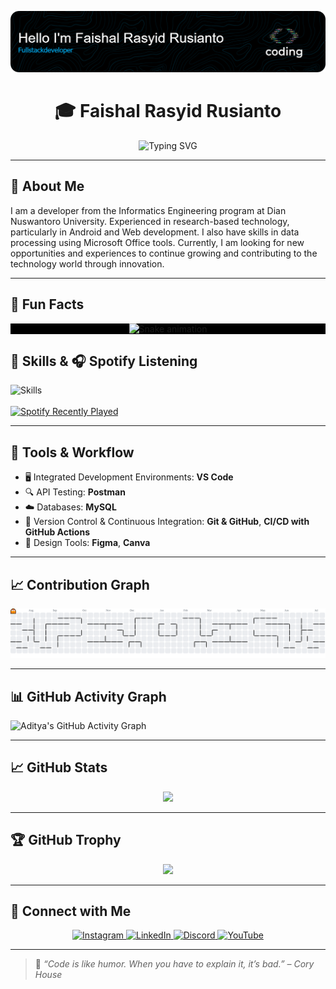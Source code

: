 ![Profile Image](img/benner.png)

<h1 align="center">🎓 Faishal Rasyid Rusianto</h1>

<p align="center">
  <img src="https://readme-typing-svg.herokuapp.com?font=Fira+Code&duration=3000&pause=1000&color=F75C7E&center=true&vCenter=true&width=435&lines=Hello,+I'm+Faishal+Rasyid+Rusianto!;Web+%26+Android+Developer;Let's+Build+Cool+Stuff!+%F0%9F%9A%80" alt="Typing SVG" />
</p>

---

## 👋 About Me

I am a developer from the Informatics Engineering program at Dian Nuswantoro University. Experienced in research-based technology, particularly in Android and Web development. I also have skills in data processing using Microsoft Office tools. Currently, I am looking for new opportunities and experiences to continue growing and contributing to the technology world through innovation.

---

## 🎉 Fun Facts

<p align="center" style="background-color:black;">
<img src="https://raw.githubusercontent.com/FaishallRr/FaishallRr/output/snake.svg" alt="Snake animation" />
</p>

## 🧠 Skills & 🎧 Spotify Listening

<div class="grid grid-cols-1 md:grid-cols-2 gap-10">
  <div class="flex flex-col items-center">
    <img src="https://skillicons.dev/icons?i=html,css,javascript,react,php,mysql,figma&theme=dark" alt="Skills" class="max-w-full rounded-lg shadow-lg" />
  </div>
  <br >
  <div class="flex flex-col items-center">
    <a href="https://open.spotify.com/user/31kvgece4tbb6pxa5f6ag4y42xly">
      <img src="https://spotify-recently-played-readme.vercel.app/api?user=31kvgece4tbb6pxa5f6ag4y42xly&count=3" alt="Spotify Recently Played" class="max-w-full rounded-lg shadow-lg" />
    </a>
  </div>
</div>

---

## 🔧 Tools & Workflow

- 🖥️ Integrated Development Environments: **VS Code**
- 🔍 API Testing: **Postman**
- ☁️ Databases: **MySQL**
- 🔄 Version Control & Continuous Integration: **Git & GitHub**, **CI/CD with GitHub Actions**
- 🎨 Design Tools: **Figma**, **Canva**

---

## 📈 Contribution Graph

<picture>
  <source media="(prefers-color-scheme: dark)" srcset="https://raw.githubusercontent.com/FaishallRr/FaishallRr/output/pacman-contribution-graph-dark.svg">
  <source media="(prefers-color-scheme: light)" srcset="https://raw.githubusercontent.com/FaishallRr/FaishallRr/output/pacman-contribution-graph.svg">
  <img alt="pacman contribution graph" src="https://raw.githubusercontent.com/FaishallRr/FaishallRr/output/pacman-contribution-graph.svg">
</picture>

---

## 📊 GitHub Activity Graph

![Aditya's GitHub Activity Graph](https://github-readme-activity-graph.vercel.app/graph?username=FaishallRr&theme=github-dark)

---

## 📈 GitHub Stats

<div align="center">
  <img src="https://github-readme-stats.vercel.app/api/top-langs/?username=FaishallRr&layout=compact&theme=dark&hide_border=true" />
</div>

---

## 🏆 GitHub Trophy

<p align="center">
  <img src="https://github-profile-trophy.vercel.app/?username=FaishallRr&theme=dark&margin-w=10&no-frame=true" />
</p>

---

## 🤝 Connect with Me

<div align="center">
  <a href="https://www.instagram.com/_faishallrr">
    <img src="https://img.shields.io/badge/Instagram-E4405F?style=for-the-badge&logo=instagram&logoColor=white" alt="Instagram" />
  </a>
  <a href="https://www.linkedin.com/in/faishal-rasyid-rusianto-6a5544322/">
    <img src="https://img.shields.io/badge/LinkedIn-0077B5?style=for-the-badge&logo=linkedin&logoColor=white" alt="LinkedIn" />
  </a>
  <a href="https://discord.com/users/faishalrr">
    <img src="https://img.shields.io/badge/Discord-5865F2?style=for-the-badge&logo=discord&logoColor=white" alt="Discord" />
  </a>
  <a href="https://www.youtube.com/@faishalrr">
    <img src="https://img.shields.io/badge/YouTube-FF0000?style=for-the-badge&logo=youtube&logoColor=white" alt="YouTube" />
  </a>
</div>

---

> 💬 _“Code is like humor. When you have to explain it, it’s bad.” – Cory House_
